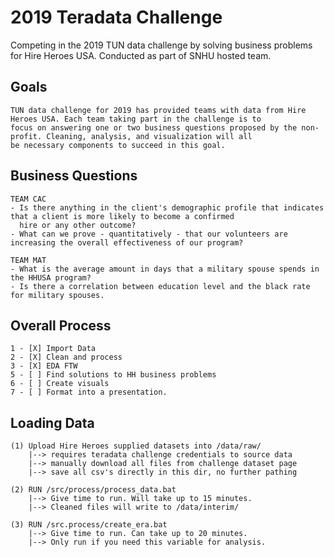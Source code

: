 # 2019 Teradata Challenge
Competing in the 2019 TUN data challenge by solving business problems for Hire Heroes USA. Conducted as part of SNHU hosted team.

## Goals
```
TUN data challenge for 2019 has provided teams with data from Hire Heroes USA. Each team taking part in the challenge is to
focus on answering one or two business questions proposed by the non-profit. Cleaning, analysis, and visualization will all
be necessary components to succeed in this goal.
```

## Business Questions
```
TEAM CAC
- Is there anything in the client's demographic profile that indicates that a client is more likely to become a confirmed 
  hire or any other outcome?
- What can we prove - quantitatively - that our volunteers are increasing the overall effectiveness of our program?

TEAM MAT
- What is the average amount in days that a military spouse spends in the HHUSA program?
- Is there a correlation between education level and the black rate for military spouses.
```

## Overall Process
 
```
1 - [X] Import Data
2 - [X] Clean and process 
3 - [X] EDA FTW
5 - [ ] Find solutions to HH business problems
6 - [ ] Create visuals
7 - [ ] Format into a presentation.
```

## Loading Data
```
(1) Upload Hire Heroes supplied datasets into /data/raw/ 
	|--> requires teradata challenge credentials to source data
	|--> manually download all files from challenge dataset page
	|--> save all csv's directly in this dir, no further pathing

(2) RUN /src/process/process_data.bat
	|--> Give time to run. Will take up to 15 minutes.
	|--> Cleaned files will write to /data/interim/

(3) RUN /src.process/create_era.bat
	|--> Give time to run. Can take up to 20 minutes.
	|--> Only run if you need this variable for analysis.
```